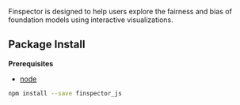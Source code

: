 Finspector is designed to help users explore the fairness and bias of foundation models using interactive visualizations.

Package Install
---------------

**Prerequisites**
- [node](http://nodejs.org/)

```bash
npm install --save finspector_js
```
